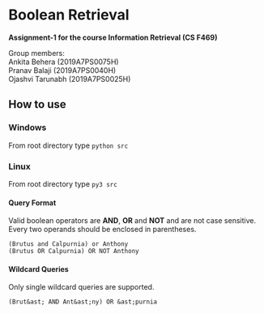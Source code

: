 # Boolean Retrieval
**Assignment-1 for the course Information Retrieval (CS F469)**

Group members: <br>
Ankita Behera (2019A7PS0075H) <br>
Pranav Balaji (2019A7PS0040H) <br>
Ojashvi Tarunabh (2019A7PS0025H) <br>

## How to use
### Windows
From root directory type `python src`<br>
### Linux
From root directory type `py3 src`<br>
#### Query Format
Valid boolean operators are **AND**, **OR** and **NOT** and are not case sensitive. Every two operands should be enclosed in parentheses. <br>
```
(Brutus and Calpurnia) or Anthony
(Brutus OR Calpurnia) OR NOT Anthony
```
#### Wildcard Queries
Only single wildcard queries are supported. <br>
```
(Brut&ast; AND Ant&ast;ny) OR &ast;purnia
```




